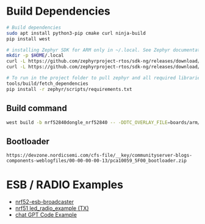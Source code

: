 # Build Dependencies

```bash
# Build dependencies
sudo apt install python3-pip cmake curl ninja-build
pip install west

# installing Zephyr SDK for ARM only in ~/.local. See Zephyr documentation for other possible location.
mkdir -p $HOME/.local
curl -L https://github.com/zephyrproject-rtos/sdk-ng/releases/download/v0.16.0/zephyr-sdk-0.16.0_linux-x86_64_minimal.tar.xz | tar xJ -C $HOME/.local/
curl -L https://github.com/zephyrproject-rtos/sdk-ng/releases/download/v0.16.0/toolchain_linux-x86_64_arm-zephyr-eabi.tar.xz | tar xJ -C $HOME/.local/zephyr-sdk-0.16.0/

# To run in the project folder to pull zephyr and all required libraries
tools/build/fetch_dependencies
pip install -r zephyr/scripts/requirements.txt
```
## Build command

```bash
west build -b nrf52840dongle_nrf52840 -- -DDTC_OVERLAY_FILE=boards/arm/nrf52840dongle_nrf52840.overlay
```

## Bootloader
```
https://devzone.nordicsemi.com/cfs-file/__key/communityserver-blogs-components-weblogfiles/00-00-00-00-13/pca10059_5F00_bootloader.zip
```

# ESB / RADIO Examples

- [nrf52-esb-broadcaster](https://github.com/NordicPlayground/nrf52-esb-broadcaster/tree/master)
- [nrf51 led_radio_example (TX)](https://github.com/finnurtorfa/nrf51/tree/master/lib/nrf51sdk/Nordic/nrf51822/Board/pca10000/led_radio_example)
- [chat GPT Code Example](https://forum.mysensors.org/topic/12188/using-chatgpt-to-write-code-for-the-nrf52840)
